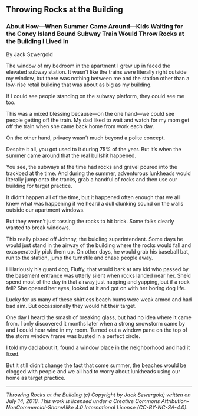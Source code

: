 ## Throwing Rocks at the Building
### About How—When Summer Came Around—Kids Waiting for the Coney Island Bound Subway Train Would Throw Rocks at the Building I Lived In

By Jack Szwergold

The window of my bedroom in the apartment I grew up in faced the elevated subway station. It wasn’t like the trains were literally right outside my window, but there was nothing between me and the station other than a low-rise retail building that was about as big as my building.

If I could see people standing on the subway platform, they could see me too.

This was a mixed blessing because—on the one hand—we could see people getting off the train. My dad liked to wait and watch for my mom get off the train when she came back home from work each day.

On the other hand, privacy wasn’t much beyond a polite concept.

Despite it all, you got used to it during 75% of the year. But it’s when the summer came around that the real bullshit happened.

You see, the subways at the time had rocks and gravel poured into the trackbed at the time. And during the summer, adventurous lunkheads would literally jump onto the tracks, grab a handful of rocks and then use our building for target practice.

It didn’t happen all of the time, but it happened often enough that we all knew what was happening if we heard a dull clunking sound on the walls outside our apartment windows.

But they weren’t just tossing the rocks to hit brick. Some folks clearly wanted to break windows.

This really pissed off Johnny, the buidling superintendant. Some days he would just stand in the airway of the building where the rocks would fall and exasperatedly pick them up. On other days, he would grab his baseball bat, run to the station, jump the turnstile and chase people away.

Hillariously his guard dog, Fluffy, that would bark at any kid who passed by the basement entrance was utterly silent when rocks landed near her. She’d spend most of the day in that airway just napping and yapping, but if a rock fell? She opened her eyes, looked at it and got on with her boring dog life.

Lucky for us many of these shirtless beach bums were weak armed and had bad aim. But occassionally they would hit their target.

One day I heard the smash of breaking glass, but had no idea where it came from. I only discovered it months later when a strong snowstorm came by and I could hear wind in my room. Turned out a window pane on the top of the storm window frame was busted in a perfect circle.

I told my dad about it, found a window place in the neighborhood and had it fixed.

But it still didn’t change the fact that come summer, the beaches would be clogged with people and we all had to worry about lunkheads using our home as target practice.

***

*Throwing Rocks at the Building (c) Copyright by Jack Szwergold; written on July 14, 2018. This work is licensed under a Creative Commons Attribution-NonCommercial-ShareAlike 4.0 International License (CC-BY-NC-SA-4.0).*